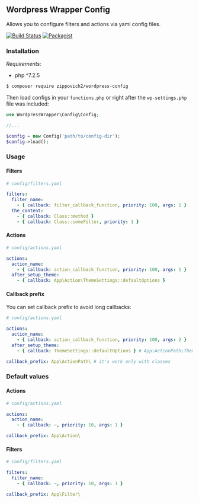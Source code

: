 ## Wordpress Wrapper Config

Allows you to configure filters and actions via yaml config files.

[![Build Status](https://travis-ci.org/Zippovich2/wordpress-config.svg?branch=master)](https://travis-ci.org/Zippovich2/wordpress-config)
[![Packagist](https://img.shields.io/packagist/v/zippovich2/wordpress-config.svg)](https://packagist.org/packages/zippovich2/wordpress-config)

### Installation

*Requirements:*

* php ^7.2.5

```sh
$ composer require zippovich2/wordpress-config
```

Then load configs in your `functions.php` or right after the `wp-settings.php` file was included:

```php
use WordpressWrapper\Config\Config;

//...

$config = new Config('path/to/config-dir');
$config->load();
```

### Usage

#### Filters

```yaml
# config/filters.yaml

filters:
  filter_name:
    - { callback: filter_callback_function, priority: 100, args: 1 }
  the_content:
    - { callback: Class::method }
    - { callback: Class::someFilter, priority: 1 }
```

#### Actions

```yaml
# config/actions.yaml

actions:
  action_name:
    - { callback: action_callback_function, priority: 100, args: 1 }
  after_setup_theme:
    - { callback: App\Action\ThemeSettings::defaultOptions }
```

#### Callback prefix

You can set callback prefix to avoid long callbacks:

```yaml
# config/actions.yaml

actions:
  action_name:
    - { callback: action_callback_function, priority: 100, args: 2 }
  after_setup_theme:
    - { callback: ThemeSettings::defaultOptions } # App\ActionPath\ThemeSettings:defaultOptions

callback_prefix: App\ActionPath\ # it's work only with classes
```

### Default values

#### Actions

```yaml
# config/actions.yaml

actions:
  action_name:
    - { callback: ~, priority: 10, args: 1 }

callback_prefix: App\Action\ 
```

#### Filters

```yaml
# config/filters.yaml

filters:
  filter_name:
    - { callback: ~, priority: 10, args: 1 }

callback_prefix: App\Filter\ 
```